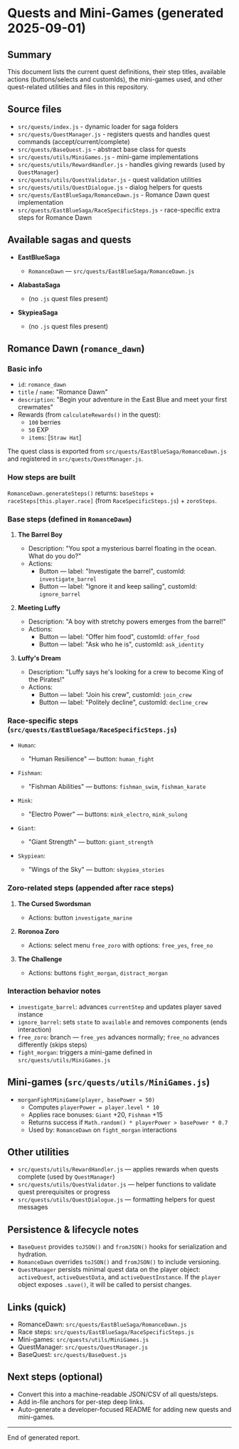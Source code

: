 # Quests and Mini-Games (generated 2025-09-01)

## Summary

This document lists the current quest definitions, their step titles, available actions (buttons/selects and customIds), the mini-games used, and other quest-related utilities and files in this repository.

## Source files

- `src/quests/index.js` - dynamic loader for saga folders
- `src/quests/QuestManager.js` - registers quests and handles quest commands (accept/current/complete)
- `src/quests/BaseQuest.js` - abstract base class for quests
- `src/quests/utils/MiniGames.js` - mini-game implementations
- `src/quests/utils/RewardHandler.js` - handles giving rewards (used by `QuestManager`)
- `src/quests/utils/QuestValidator.js` - quest validation utilities
- `src/quests/utils/QuestDialogue.js` - dialog helpers for quests
- `src/quests/EastBlueSaga/RomanceDawn.js` - Romance Dawn quest implementation
- `src/quests/EastBlueSaga/RaceSpecificSteps.js` - race-specific extra steps for Romance Dawn

## Available sagas and quests

- **EastBlueSaga**
  - `RomanceDawn` — `src/quests/EastBlueSaga/RomanceDawn.js`

- **AlabastaSaga**
  - (no `.js` quest files present)

- **SkypieaSaga**
  - (no `.js` quest files present)

## Romance Dawn (`romance_dawn`)

### Basic info

- `id`: `romance_dawn`
- `title` / `name`: "Romance Dawn"
- `description`: "Begin your adventure in the East Blue and meet your first crewmates"
- Rewards (from `calculateRewards()` in the quest):
  - `100` berries
  - `50` EXP
  - `items`: [`Straw Hat`]

The quest class is exported from `src/quests/EastBlueSaga/RomanceDawn.js` and registered in `src/quests/QuestManager.js`.

### How steps are built

`RomanceDawn.generateSteps()` returns: `baseSteps` + `raceSteps[this.player.race]` (from `RaceSpecificSteps.js`) + `zoroSteps`.

### Base steps (defined in `RomanceDawn`)

1. **The Barrel Boy**
   - Description: "You spot a mysterious barrel floating in the ocean. What do you do?"
   - Actions:
     - Button — label: "Investigate the barrel", customId: `investigate_barrel`
     - Button — label: "Ignore it and keep sailing", customId: `ignore_barrel`

2. **Meeting Luffy**
   - Description: "A boy with stretchy powers emerges from the barrel!"
   - Actions:
     - Button — label: "Offer him food", customId: `offer_food`
     - Button — label: "Ask who he is", customId: `ask_identity`

3. **Luffy's Dream**
   - Description: "Luffy says he's looking for a crew to become King of the Pirates!"
   - Actions:
     - Button — label: "Join his crew", customId: `join_crew`
     - Button — label: "Politely decline", customId: `decline_crew`

### Race-specific steps (`src/quests/EastBlueSaga/RaceSpecificSteps.js`)

- `Human`:
  - "Human Resilience" — button: `human_fight`

- `Fishman`:
  - "Fishman Abilities" — buttons: `fishman_swim`, `fishman_karate`

- `Mink`:
  - "Electro Power" — buttons: `mink_electro`, `mink_sulong`

- `Giant`:
  - "Giant Strength" — button: `giant_strength`

- `Skypiean`:
  - "Wings of the Sky" — button: `skypiea_stories`

### Zoro-related steps (appended after race steps)

1. **The Cursed Swordsman**
   - Actions: button `investigate_marine`

2. **Roronoa Zoro**
   - Actions: select menu `free_zoro` with options: `free_yes`, `free_no`

3. **The Challenge**
   - Actions: buttons `fight_morgan`, `distract_morgan`

### Interaction behavior notes

- `investigate_barrel`: advances `currentStep` and updates player saved instance
- `ignore_barrel`: sets `state` to `available` and removes components (ends interaction)
- `free_zoro`: branch — `free_yes` advances normally; `free_no` advances differently (skips steps)
- `fight_morgan`: triggers a mini-game defined in `src/quests/utils/MiniGames.js`

## Mini-games (`src/quests/utils/MiniGames.js`)

- `morganFightMiniGame(player, basePower = 50)`
  - Computes `playerPower = player.level * 10`
  - Applies race bonuses: `Giant` +20, `Fishman` +15
  - Returns success if `Math.random() * playerPower > basePower * 0.7`
  - Used by: `RomanceDawn` on `fight_morgan` interactions

## Other utilities

- `src/quests/utils/RewardHandler.js` — applies rewards when quests complete (used by `QuestManager`)
- `src/quests/utils/QuestValidator.js` — helper functions to validate quest prerequisites or progress
- `src/quests/utils/QuestDialogue.js` — formatting helpers for quest messages

## Persistence & lifecycle notes

- `BaseQuest` provides `toJSON()` and `fromJSON()` hooks for serialization and hydration.
- `RomanceDawn` overrides `toJSON()` and `fromJSON()` to include versioning.
- `QuestManager` persists minimal quest data on the player object: `activeQuest`, `activeQuestData`, and `activeQuestInstance`. If the `player` object exposes `.save()`, it will be called to persist changes.

## Links (quick)

- RomanceDawn: `src/quests/EastBlueSaga/RomanceDawn.js`
- Race steps: `src/quests/EastBlueSaga/RaceSpecificSteps.js`
- Mini-games: `src/quests/utils/MiniGames.js`
- QuestManager: `src/quests/QuestManager.js`
- BaseQuest: `src/quests/BaseQuest.js`

## Next steps (optional)

- Convert this into a machine-readable JSON/CSV of all quests/steps.
- Add in-file anchors for per-step deep links.
- Auto-generate a developer-focused README for adding new quests and mini-games.

---

End of generated report.
